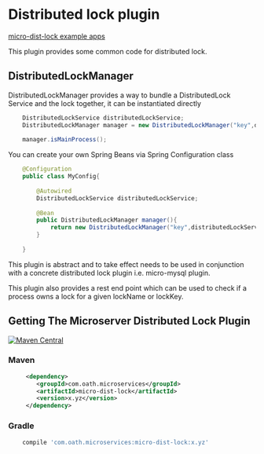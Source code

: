# Distributed lock plugin

[micro-dist-lock example apps](https://github.com/aol/micro-server/tree/master/micro-dist-lock/src/test/java/app)

This plugin provides some common code for distributed lock. 

## DistributedLockManager

DistributedLockManager provides a way to bundle a DistributedLock Service and the lock together, it can be instantiated directly

```java
    DistributedLockService distributedLockService;
    DistributedLockManager manager = new DistributedLockManager("key",distributedLockService);
    
    manager.isMainProcess();
```

You can create your own Spring Beans via Spring Configuration class
```java
    @Configuration
    public class MyConfig{
    
        @Autowired
        DistributedLockService distributedLockService;
        
        @Bean
        public DistributedLockManager manager(){
            return new DistributedLockManager("key",distributedLockService);  
        }
    
    }
```



This plugin is abstract and to take effect needs to be used in conjunction with a concrete distributed lock plugin i.e. micro-mysql plugin.

This plugin also provides a rest end point which can be used to check if a process owns a lock for a given lockName or lockKey.

## Getting The Microserver Distributed Lock Plugin

[![Maven Central](https://maven-badges.herokuapp.com/maven-central/com.oath.microservices/micro-dist-lock/badge.svg)](https://maven-badges.herokuapp.com/maven-central/com.oath.microservices/micro-dist-lock)

### Maven 
```xml
     <dependency>
        <groupId>com.oath.microservices</groupId>  
        <artifactId>micro-dist-lock</artifactId>
        <version>x.yz</version>
     </dependency>
```
### Gradle
```groovy
    compile 'com.oath.microservices:micro-dist-lock:x.yz'
```